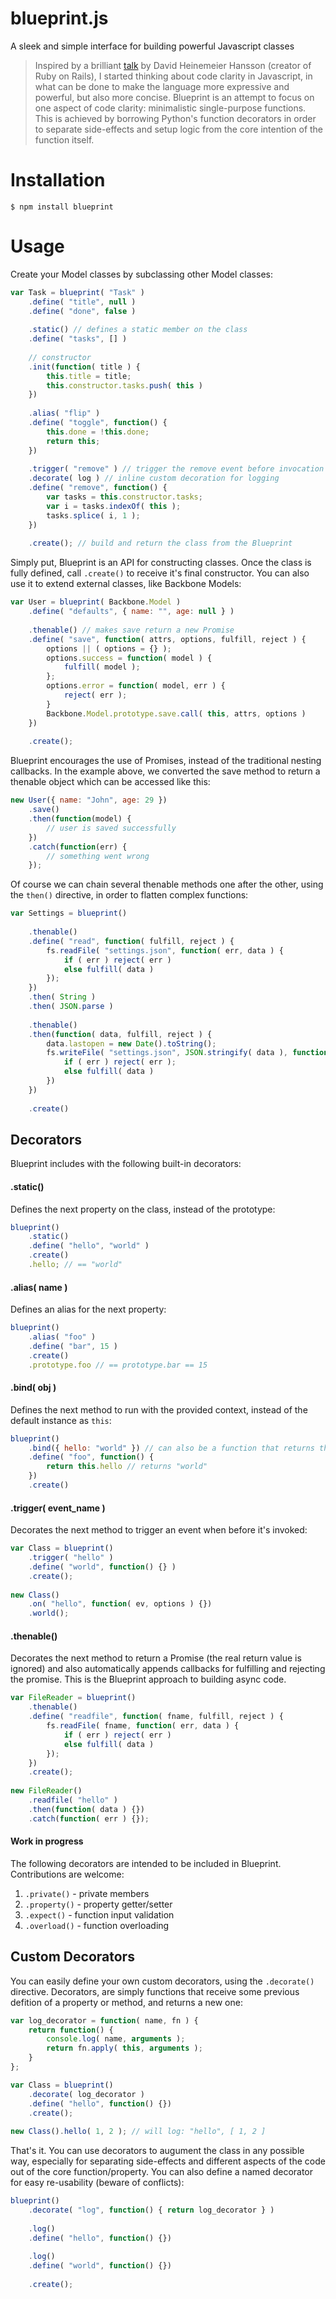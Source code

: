 blueprint.js
============

A sleek and simple interface for building powerful Javascript classes

> Inspired by a brilliant [talk](https://www.youtube.com/watch?v=9LfmrkyP81M) by David Heinemeier Hansson (creator of Ruby on Rails), I started thinking about code clarity in Javascript, in what can be done to make the language more expressive and powerful, but also more concise. Blueprint is an attempt to focus on one aspect of code clarity: minimalistic single-purpose functions. This is achieved by borrowing Python's function decorators in order to separate side-effects and setup logic from the core intention of the function itself.

# Installation

```
$ npm install blueprint
```

# Usage

Create your Model classes by subclassing other Model classes:

```javascript
var Task = blueprint( "Task" )
    .define( "title", null )
    .define( "done", false )
    
    .static() // defines a static member on the class
    .define( "tasks", [] )
    
    // constructor
    .init(function( title ) {
        this.title = title;
        this.constructor.tasks.push( this )
    })
    
    .alias( "flip" )
    .define( "toggle", function() {
        this.done = !this.done;
        return this;
    })
    
    .trigger( "remove" ) // trigger the remove event before invocation
    .decorate( log ) // inline custom decoration for logging
    .define( "remove", function() {
        var tasks = this.constructor.tasks;
        var i = tasks.indexOf( this );
        tasks.splice( i, 1 );
    })
    
    .create(); // build and return the class from the Blueprint
```

Simply put, Blueprint is an API for constructing classes. Once the class is fully defined, call `.create()` to receive it's final constructor. You can also use it to extend external classes, like Backbone Models:

```javascript
var User = blueprint( Backbone.Model )
    .define( "defaults", { name: "", age: null } )
    
    .thenable() // makes save return a new Promise
    .define( "save", function( attrs, options, fulfill, reject ) {
        options || ( options = {} );
        options.success = function( model ) {
            fulfill( model );
        };
        options.error = function( model, err ) {
            reject( err );
        }
        Backbone.Model.prototype.save.call( this, attrs, options )
    })
    
    .create();
```

Blueprint encourages the use of Promises, instead of the traditional nesting callbacks. In the example above, we converted the save method to return a thenable object which can be accessed like this:

```javascript
new User({ name: "John", age: 29 })
    .save()
    .then(function(model) {
        // user is saved successfully
    })
    .catch(function(err) {
        // something went wrong
    });
```

Of course we can chain several thenable methods one after the other, using the `then()` directive, in order to flatten complex functions:

```javascript
var Settings = blueprint()
    
    .thenable()
    .define( "read", function( fulfill, reject ) {
        fs.readFile( "settings.json", function( err, data ) {
            if ( err ) reject( err )
            else fulfill( data )
        });
    })
    .then( String )
    .then( JSON.parse )
    
    .thenable()
    .then(function( data, fulfill, reject ) {
        data.lastopen = new Date().toString();
        fs.writeFile( "settings.json", JSON.stringify( data ), function( err ) {
            if ( err ) reject( err );
            else fulfill( data )
        })
    })
    
    .create()
```

## Decorators

Blueprint includes with the following built-in decorators:

#### .static()
Defines the next property on the class, instead of the prototype:

```javascript
blueprint()
    .static()
    .define( "hello", "world" )
    .create()
    .hello; // == "world"
```
    
#### .alias( name )
Defines an alias for the next property:

```javascript
blueprint()
    .alias( "foo" )
    .define( "bar", 15 )
    .create()
    .prototype.foo // == prototype.bar == 15
```

#### .bind( obj )
Defines the next method to run with the provided context, instead of the default instance as `this`:

```javascript
blueprint()
    .bind({ hello: "world" }) // can also be a function that returns the object
    .define( "foo", function() {
        return this.hello // returns "world"
    })
    .create()
```

#### .trigger( event_name )
Decorates the next method to trigger an event when before it's invoked:

```javascript
var Class = blueprint()
    .trigger( "hello" )
    .define( "world", function() {} )
    .create();
    
new Class()
    .on( "hello", function( ev, options ) {})
    .world();
```

#### .thenable()
Decorates the next method to return a Promise (the real return value is ignored) and also automatically appends callbacks for fulfilling and rejecting the promise. This is the Blueprint approach to building async code.

```javascript
var FileReader = blueprint()
    .thenable()
    .define( "readfile", function( fname, fulfill, reject ) {
        fs.readFile( fname, function( err, data ) {
            if ( err ) reject( err )
            else fulfill( data )
        });
    })
    .create();
    
new FileReader()
    .readfile( "hello" )
    .then(function( data ) {})
    .catch(function( err ) {});
```

#### Work in progress
The following decorators are intended to be included in Blueprint. Contributions are welcome:

1. `.private()` - private members
1. `.property()` - property getter/setter
1. `.expect()` - function input validation
1. `.overload()` - function overloading

## Custom Decorators

You can easily define your own custom decorators, using the `.decorate()` directive. Decorators, are simply functions that receive some previous defition of a property or method, and returns a new one:

```javascript
var log_decorator = function( name, fn ) {
    return function() {
        console.log( name, arguments );
        return fn.apply( this, arguments );
    }
};

var Class = blueprint()
    .decorate( log_decorator )
    .define( "hello", function() {})
    .create();
    
new Class().hello( 1, 2 ); // will log: "hello", [ 1, 2 ]
```

That's it. You can use decorators to augument the class in any possible way, especially for separating side-effects and different aspects of the code out of the core function/property. You can also define a named decorator for easy re-usability (beware of conflicts):

```javascript
blueprint()
    .decorate( "log", function() { return log_decorator } )
    
    .log()
    .define( "hello", function() {})
    
    .log()
    .define( "world", function() {})
    
    .create();
```

    





